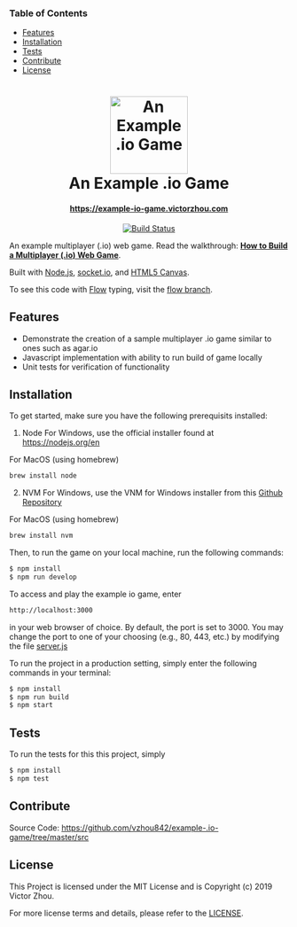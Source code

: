 ### Table of Contents

- [Features](#features)
- [Installation](#installation)
- [Tests](#tests)
- [Contribute](#contribute)
- [License](#license)



<h1 align="center">
    <img alt="An Example .io Game" title="An Example .io Game" src="https://github.com/vzhou842/example-.io-game/blob/master/public/assets/icon.svg" width="140"> <br />
    An Example .io Game
</h1>
<h4 align="center">
  <a href="https://example-io-game.victorzhou.com">https://example-io-game.victorzhou.com</a>
</h4>

<p align="center">
  <a href="https://travis-ci.com/vzhou842/example-.io-game">
    <img src="https://travis-ci.com/vzhou842/example-.io-game.svg?branch=master" alt="Build Status"></img>
  </a>
</p>

An example multiplayer (.io) web game. Read the walkthrough: [**How to Build a Multiplayer (.io) Web Game**](https://victorzhou.com/blog/build-an-io-game-part-1/).

Built with [Node.js](https://nodejs.org/), [socket.io](https://socket.io/), and [HTML5 Canvas](https://www.w3schools.com/html/html5_canvas.asp).

To see this code with [Flow](https://flow.org/) typing, visit the [flow branch](https://github.com/vzhou842/example-.io-game/tree/flow).

## Features

 -  Demonstrate the creation of a sample multiplayer .io game similar to ones such as agar.io
 -  Javascript implementation with ability to run build of game locally
 -  Unit tests for verification of functionality

## Installation

To get started, make sure you have the following prerequisits installed:

1. Node
For Windows, use the official installer found at https://nodejs.org/en

For MacOS (using homebrew)
```bash
brew install node
```

2. NVM
For Windows, use the VNM for Windows installer from this [Github Repository](https://github.com/coreybutler/nvm-windows/releases)

For MacOS (using homebrew)
```bash
brew install nvm
```


Then, to run the game on your local machine, run the following commands:

```bash
$ npm install
$ npm run develop
```

To access and play the example io game, enter 

```bash
http://localhost:3000
```

in your web browser of choice.
By default, the port is set to 3000.
You may change the port to one of your choosing (e.g., 80, 443, etc.) by modifying the file 
[server.js](src/server/server.js)

To run the project in a production setting, simply enter the following commands in your terminal:

```bash
$ npm install
$ npm run build
$ npm start
```

## Tests

To run the tests for this this project, simply

```bash
$ npm install
$ npm test
```


## Contribute

Source Code: https://github.com/vzhou842/example-.io-game/tree/master/src


## License

This Project is licensed under the MIT License and is Copyright (c) 2019 Victor Zhou.

For more license terms and details, please refer to the [LICENSE](LICENSE).